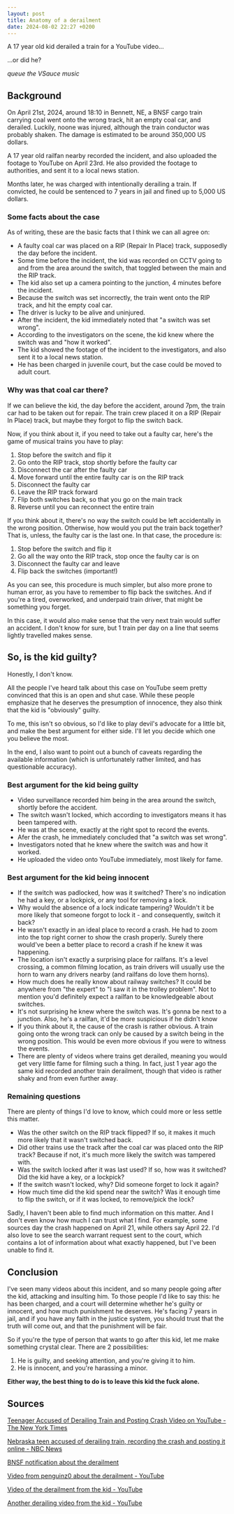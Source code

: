 ```yaml
---
layout: post
title: Anatomy of a derailment
date: 2024-08-02 22:27 +0200
---
```

A 17 year old kid derailed a train for a YouTube video...

...or did he?

*queue the VSauce music*

## Background

On April 21st, 2024, around 18:10 in Bennett, NE, a BNSF cargo train carrying
coal went onto the wrong track, hit an empty coal car, and derailed. Luckily,
noone was injured, although the train conductor was probably shaken. The damage
is estimated to be around 350,000 US dollars.

A 17 year old railfan nearby recorded the incident, and also uploaded the
footage to YouTube on April 23rd. He also provided the footage to authorities,
and sent it to a local news station.

Months later, he was charged with intentionally derailing a train. If convicted,
he could be sentenced to 7 years in jail and fined up to 5,000 US dollars.

### Some facts about the case

As of writing, these are the basic facts that I think we can all agree on:

- A faulty coal car was placed on a RIP (Repair In Place) track, supposedly the
day before the incident.
- Some time before the incident, the kid was recorded on CCTV going to and from
the area around the switch, that toggled between the main and the RIP track.
- The kid also set up a camera pointing to the junction, 4 minutes before the
incident.
- Because the switch was set incorrectly, the train went onto the RIP track, and
hit the empty coal car.
- The driver is lucky to be alive and uninjured.
- After the incident, the kid immediately noted that "a switch was set wrong".
- According to the investigators on the scene, the kid knew where the switch
was and "how it worked".
- The kid showed the footage of the incident to the investigators, and also sent
it to a local news station.
- He has been charged in juvenile court, but the case could be moved to adult
court.

### Why was that coal car there?

If we can believe the kid, the day before the accident, around 7pm, the train
car had to be taken out for repair. The train crew placed it on a RIP (Repair
In Place) track, but maybe they forgot to flip the switch back.

Now, if you think about it, if you need to take out a faulty car, here's the
game of musical trains you have to play:

1. Stop before the switch and flip it
1. Go onto the RIP track, stop shortly before the faulty car
1. Disconnect the car after the faulty car
1. Move forward until the entire faulty car is on the RIP track
1. Disconnect the faulty car
1. Leave the RIP track forward
1. Flip both switches back, so that you go on the main track
1. Reverse until you can reconnect the entire train

If you think about it, there's no way the switch could be left accidentally in
the wrong position. Otherwise, how would you put the train back together? That
is, unless, the faulty car is the last one. In that case, the procedure is:

1. Stop before the switch and flip it
1. Go all the way onto the RIP track, stop once the faulty car is on
1. Disconnect the faulty car and leave
1. Flip back the switches (important!)

As you can see, this procedure is much simpler, but also more prone to human
error, as you have to remember to flip back the switches. And if you're a tired,
overworked, and underpaid train driver, that might be something you forget.

In this case, it would also make sense that the very next train would suffer
an accident. I don't know for sure, but 1 train per day on a line that seems
lightly travelled makes sense.

## So, is the kid guilty?

Honestly, I don't know.

All the people I've heard talk about this case on YouTube seem pretty convinced
that this is an open and shut case. While these people emphasize that he
deserves the presumption of innocence, they also think that the kid is
"obviously" guilty.

To me, this isn't so obvious, so I'd like to play devil's advocate for a little
bit, and make the best argument for either side. I'll let you decide which one
you believe the most.

In the end, I also want to point out a bunch of caveats regarding the available
information (which is unfortunately rather limited, and has questionable
accuracy).

### Best argument for the kid being guilty

- Video surveillance recorded him being in the area around the switch, shortly
before the accident.
- The switch wasn't locked, which according to investigators means it has been
tampered with.
- He was at the scene, exactly at the right spot to record the events.
- Afer the crash, he immediately concluded that "a switch was set wrong".
- Investigators noted that he knew where the switch was and how it worked.
- He uploaded the video onto YouTube immediately, most likely for fame.

### Best argument for the kid being innocent

- If the switch was padlocked, how was it switched? There's no indication he had
a key, or a lockpick, or any tool for removing a lock.
- Why would the absence of a lock indicate tampering? Wouldn't it be more likely
that someone forgot to lock it - and consequently, switch it back?
- He wasn't exactly in an ideal place to record a crash. He had to zoom into
the top right corner to show the crash properly. Surely there would've been a
better place to record a crash if he knew it was happening.
- The location isn't exactly a surprising place for railfans. It's a level
crossing, a common filming location, as train drivers will usually use the horn
to warn any drivers nearby (and railfans do love them horns).
- How much does he really know about railway switches? It could be anywhere from
"the expert" to "I saw it in the trolley problem". Not to mention you'd
definitely expect a railfan to be knowledgeable about switches.
- It's not surprising he knew where the switch was. It's gonna be next to a
junction. Also, he's a railfan, it'd be more suspicious if he didn't know
- If you think about it, the cause of the crash is rather obvious. A train going
onto the wrong track can only be caused by a switch being in the wrong position.
This would be even more obvious if you were to witness the events.
- There are plenty of videos where trains get derailed, meaning you would get
very little fame for filming such a thing. In fact, just 1 year ago the same
kid recorded another train derailment, though that video is rather shaky and
from even further away.

### Remaining questions

There are plenty of things I'd love to know, which could more or less settle
this matter.

- Was the other switch on the RIP track flipped? If so, it makes it much more
likely that it wasn't switched back.
- Did other trains use the track after the coal car was placed onto the RIP
track? Because if not, it's much more likely the switch was tampered with.
- Was the switch locked after it was last used? If so, how was it switched? Did
the kid have a key, or a lockpick?
- If the switch wasn't locked, why? Did someone forget to lock it again?
- How much time did the kid spend near the switch? Was it enough time to flip
the switch, or if it was locked, to remove/pick the lock?

Sadly, I haven't been able to find much information on this matter. And I don't
even know how much I can trust what I find. For example, some sources day the
crash happened on April 21, while others say April 22. I'd also love to see the
search warrant request sent to the court, which contains a lot of information
about what exactly happened, but I've been unable to find it.

## Conclusion

I've seen many videos about this incident, and so many people going after the
kid, attacking and insulting him. To those people I'd like to say this: he has
been charged, and a court will determine whether he's guilty or innocent, and
how much punishment he deserves. He's facing 7 years in jail, and if you have
any faith in the justice system, you should trust that the truth will come out,
and that the punishment will be fair.

So if you're the type of person that wants to go after this kid, let me make
something crystal clear. There are 2 possibilities:

1. He is guilty, and seeking attention, and you're giving it to him.
2. He is innocent, and you're harassing a minor.

**Either way, the best thing to do is to leave this kid the fuck alone.**

## Sources

[Teenager Accused of Derailing Train and Posting Crash Video on YouTube - The New York Times](https://www.nytimes.com/2024/07/29/us/nebraska-teen-charged-train-crash.html)

[Nebraska teen accused of derailing train, recording the crash and posting it online - NBC News](https://www.nbcnews.com/news/us-news/teen-accused-derailing-train-recording-crash-posting-online-rcna163686)

[BNSF notification about the derailment](https://www.bnsf.com/news-media/customer-notifications/notification.page?notId=initial-report-train-derailment-near-bennet-ne-nebraska-city-subdivision-heartland-division)

[Video from penguinz0 about the derailment - YouTube](https://www.youtube.com/watch?v=VLEOQkkVcEc)

[Video of the derailment from the kid - YouTube](https://www.youtube.com/watch?v=q97XRpF6SZA)

[Another derailing video from the kid - YouTube](https://www.youtube.com/watch?v=H1CefgorkZk)
